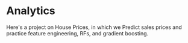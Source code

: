 # Analytics
Here's a project on House Prices, in which we Predict sales prices and practice feature engineering, RFs, and gradient boosting.
